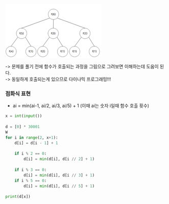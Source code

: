 ![alt text](../img/image1.png)

-> 문제를 풀기 전에 함수가 호출되는 과정을 그림으로 그려보면 이해하는데 도움이 된다. <br>
-> 동일하게 호출되는게 있으므로 다이나믹 프로그래밍!!!

### 점화식 표현

- ai = min(ai-1, ai/2, ai/3, ai/5) + 1 (이때 ai는 숫자 i일때 함수 호출 횟수)

```py
x = int(input())

d = [0] * 30001
W
for i in range(2, x+1):
    d[i] = d[i - 1] + 1

    if i % 2 == 0:
        d[i] = min(d[i], d[i // 2] + 1)
    
    if i % 3 == 0:
        d[i] = min(d[i], d[i // 3] + 1)
    if i % 5 == 0:
        d[i] = min(d[i], d[i // 5] + 1)
    
print(d[x])
```